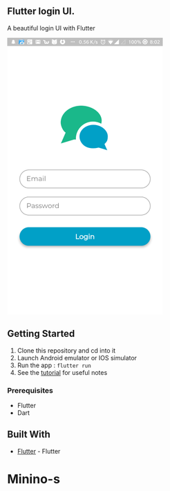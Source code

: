## Flutter login UI.

A beautiful login UI with Flutter

![application screenshot](flutter_01.png "A beautiful login UI with Flutter")

## Getting Started

1.  Clone this repository and cd into it
2.  Launch Android emulator or IOS simulator
3.  Run the app : `flutter run`
4.  See the [tutorial](https://pusher.com/tutorials/login-ui-flutter) for useful notes

### Prerequisites

- Flutter
- Dart

## Built With

- [Flutter](https://flutter.io) - Flutter
# Minino-s
